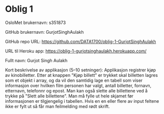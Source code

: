 Oblig 1
=======
OsloMet brukernavn: s351873

GitHub brukernavn: GurjotSinghAulakh

GitHub repo URL: https://github.com/DATA1700/oblig-1-GurjotSinghAulakh

URL til Heroku app: https://oblig-1-gurjotsinghaulakh.herokuapp.com/

Fullt navn: Gurjot Singh Aulakh

Kort beskrivelse av applikasjon (5–10 setninger):
Applikasjon registrer kjøp av kinobilletter. Etter at knappen "Kjøp billett" er trykket skal
billetten lagres som et objekt i array, og da vil den samtidig lage en tabell som viser 
informasjon over hvilken film personen har valgt, antall billetter, fornavn, etternavn,
telefonnr og epost. Man kan også slette alle billettene ved å trykke på "Slett alle billettene". 
Man må fylle ut hele skjamet før informasjonen er tilgjengelig i tabellen. Hvis en en eller
flere av input feltene ikke er fylt ut så får man feilmelding med rødt skrift. 